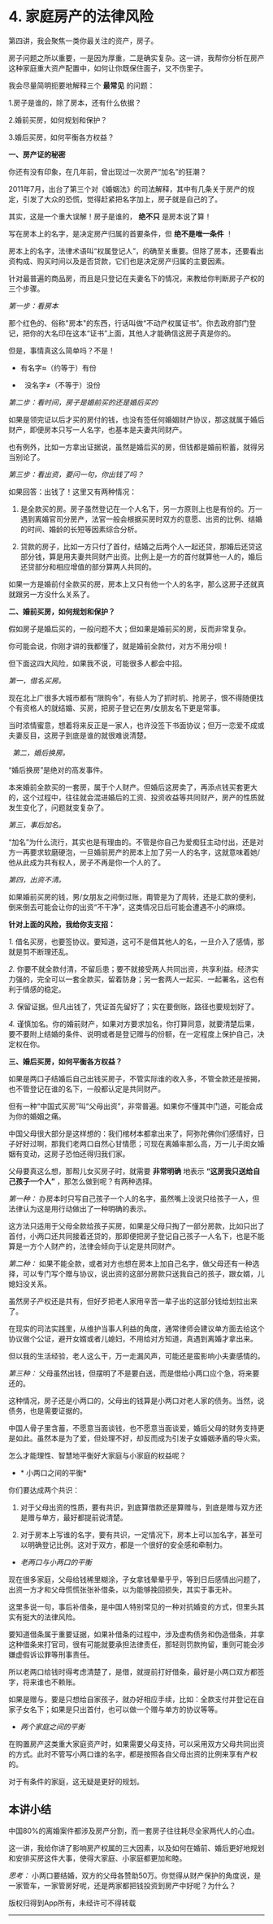 # 4. 家庭房产的法律风险

第四讲，我会聚焦一类你最关注的资产，房子。

房子问题之所以重要，一是因为厚重，二是确实复杂。这一讲，我帮你分析在房产这种家庭重大资产配置中，如何让你既保住面子，又不伤里子。

我会尽量简明扼要地解释三个 **最常见** 的问题：

1.房子是谁的，除了房本，还有什么依据？

2.婚前买房，如何规划和保护？

3.婚后买房，如何平衡各方权益？

 **一、房产证的秘密**

你还有没有印象，在几年前，曾出现过一次房产“加名”的狂潮？

2011年7月，出台了第三个对《婚姻法》的司法解释，其中有几条关于房产的规定，引发了大众的恐慌，觉得赶紧把名字加上，房子就是自己的了。

其实，这是一个重大误解！房子是谁的， **绝不只** 是房本说了算！

写在房本上的名字，是决定房产归属的首要条件，但 **绝不是唯一条件** ！

房本上的名字，法律术语叫“权属登记人”，的确至关重要。但除了房本，还要看出资构成、购买时间以及是否贷款，它们也是决定房产归属的主要因素。

针对最普遍的商品房，而且是只登记在夫妻名下的情况，来教给你判断房子产权的三个步骤。

 *第一步：看房本*

那个红色的、俗称"房本"的东西，行话叫做“不动产权属证书”。你去政府部门登记，把你的大名印在这本“证书”上面，其他人才能确信这房子真是你的。

但是，事情真这么简单吗？不是！

* 有名字≈（约等于）有份

*   没名字≠（不等于）没份

 *第二步：看时间，房子是婚前买的还是婚后买的*

如果是领完证以后才买的房付的钱，也没有签任何婚姻财产协议，那这就属于婚后财产，即便房本只写一人名字，也基本是夫妻共同财产。

也有例外，比如一方拿出证据说，虽然是婚后买的房，但钱都是婚前积蓄，就得另当别论了。

 *第三步：看出资，要问一句，你出钱了吗？*

如果回答：出钱了！这里又有两种情况：

1. 是全款买的房。房子虽然登记在一个人名下，另一方原则上也是有份的。万一遇到离婚官司分房产，法官一般会根据买房时双方的意愿、出资的比例、结婚的时间、婚龄的长短等因素综合分析。

2. 贷款的房子，比如一方只付了首付，结婚之后两个人一起还贷，那婚后还贷这部分钱，算是用夫妻共同财产出资。比例上是一方的首付就算他一人的，婚后还贷部分和相应增值的部分算两人共同的。

如果一方是婚前付全款买的房，房本上又只有他一个人的名字，那么这房子还就真就跟另一方没什么关系了。

 **二、婚前买房，如何规划和保护？**

假如房子是婚后买的，一般问题不大；但如果是婚前买的房，反而非常复杂。

你可能会说，你刚才讲的我都懂了，就是婚前全款付，对方不用分呗！

但下面这四大风险，如果我不说，可能很多人都会中招。

 *第一，借名买房。*

现在北上广很多大城市都有“限购令”，有些人为了抓时机、抢房子，恨不得随便找个有资格人的就结婚、买房，把房子登记在男/女朋友名下更是常事。

当时浓情蜜意，想着将来反正是一家人，也许没签下书面协议；但万一恋爱不成或夫妻反目，这房子到底是谁的就很难说清楚。

  *第二，婚后换房。*

“婚后换房”是绝对的高发事件。

本来婚前全款买的一套房，属于个人财产。但婚后这房卖了，再添点钱买套更大的，这个过程中，往往就会混进婚后的工资、投资收益等共同财产，房产的性质就发生变化了，问题就变复杂了。

 *第三，事后加名。*

“加名”为什么流行，其实也是有理由的。不管是你自己为爱痴狂主动付出，还是对方一再要求软磨硬泡，一旦婚前房产的房本上加了另一人的名字，这就意味着她/他从此成为共有权人，房子不再是你一个人的了。

 *第四，出资不清。*

如果婚前买房的钱，男/女朋友之间倒过账，甭管是为了周转，还是汇款的便利，倒来倒去可能会让你的出资“不干净”，这类情况日后可能会遭遇不小的麻烦。

 **针对上面的风险，我给你支支招：**

 *1.* 借名买房，也要签协议。要知道，这可不是借其他人的名，一旦介入了感情，那就是剪不断理还乱。

 *2.* 你要不就全款付清，不留后患；要不就接受两人共同出资，共享利益。经济实力强的，完全可以一套全款买，留着防身；另一套两人一起买、一起署名，这也有利于情感的稳定。

 *3.* 保留证据。但凡出钱了，凭证首先留好了；实在要倒账，路径也要规划好了。

 *4.* 谨慎加名。你的婚前财产，如果对方要求加名，你打算同意，就要清楚后果，要不要附上结婚的条件、说明或者是登记赠与的份额，在一定程度上保护自己，决定权在你。

 **三、婚后买房，如何平衡各方权益？**

如果是两口子结婚后自己出钱买房子，不管实际谁的收入多，不管全款还是按揭，也不管登记在谁的名下，一般都认定是共同财产。

但有一种“中国式买房”叫“父母出资”，非常普遍。如果你不懂其中门道，可能会成为你的婚姻之痛。

中国父母很大部分是这样想的：我们棺材本都拿出来了，阿弥陀佛你们感情好，日子好好过啊，那我们老两口自然心甘情愿；可现在离婚率那么高，万一儿子闺女婚姻有变动，这房子恐怕还得归我们家。

父母要真这么想，那帮儿女买房子时，就需要 **非常明确** 地表示 **“这房我只送给自己孩子一个人”** ，那怎么做到呢？有两种选择。

 *第一种：* 办房本时只写自己孩子一个人的名字，虽然嘴上没说只给孩子一人，但法律认为这是用行动做出了一种明确的表示。

这方法只适用于父母全款给孩子买房，如果是父母只掏了一部分房款，比如只出了首付，小两口还共同接着还贷的，那即便把房子登记自己孩子一人名下，也是不能算是一方个人财产的，法律会倾向于认定是共同财产。

 *第二种：* 如果不能全款，或者对方也想在房本上加自己名字，做父母还有一种选择，可以专门写个赠与协议，说出资的这部分房款只送我自己的孩子，跟女婿，儿媳妇没关系。

虽然房子产权还是共有，但好歹把老人家用辛苦一辈子出的这部分钱给划拉出来了。

在现实的司法实践里，从维护当事人利益的角度，通常律师会建议单方面去给这个协议做个公证，避开女婿或者儿媳妇，不用给对方知道，真遇到离婚才拿出来。

但以我的生活经验，老人这么干，万一走漏风声，可能还是蛮影响小夫妻感情的。

 *第三种：* 父母虽然出钱，但摆明了不是要白送，而是借给小两口应个急，将来要还的。

这种情况，房子还是小两口的，父母出的钱算是小两口对老人家的债务。当然，说债务，也是需要证据的。

中国人骨子里含蓄，不愿意当面谈钱，也不愿意当面谈爱，婚后父母的财务支持更是如此。虽然本是为了爱，但处理不好，却反而成为引发子女婚姻矛盾的导火索。

怎么才能理性、智慧地平衡好大家庭与小家庭的权益呢？ 

* * 小两口之间的平衡* 

你们要达成两个共识：

1. 对于父母出资的性质，要有共识，到底算借款还是算赠与，到底是赠与双方还是赠与单方，最好都提前说清楚。

2. 对于房本上写谁的名字，要有共识，一定情况下，房本上可以加名字，甚至可以明确登记比例。这对于双方，都是一个很好的安全感和牵制力。

* *老两口与小两口的平衡* 

现在很多家庭，父母给钱稀里糊涂，子女拿钱晕晕乎乎，等到日后感情出问题了，出资一方才和父母慌慌张张补借条，以为能够挽回损失，其实于事无补。

这里多说一句，事后补借条，是中国人特别常见的一种对抗婚变的方式，但里头其实有挺大的法律风险。

要知道借条属于重要证据，如果补借条的过程中，涉及虚构债务和伪造借条，并拿这种借条来打官司，很有可能就要承担法律责任，那轻则罚款拘留，重则可能会涉嫌虚假诉讼罪等刑事责任。

所以老两口给钱时得考虑清楚了，是借，就提前打好借条，最好是小两口双方都签字，将来谁也不赖账。

如果是赠与，要是只想给自家孩子，就办好相应手续，比如：全款支付并登记在自家子女名下；如果是只出首付，也可以做一个赠与单方的协议等等。

* *两个家庭之间的平衡* 

在购置房产这类重大家庭资产时，如果需要父母支持，可以采用双方父母共同出资的方式。此时不管写小两口谁的名字，都是按照各自父母出资的比例来享有产权的。

对于有条件的家庭，这无疑是更好的规划。

## 本讲小结

中国80%的离婚案件都涉及房产分割，而一套房子往往耗尽全家两代人的心血。

这一讲，我给你讲了影响房产权属的三大因素，以及如何在婚前、婚后更好地规划和安排买房这件大事，使得大家庭、小家庭都更加和睦。

 *思考：* 小两口要结婚，双方的父母各赞助50万。你觉得从财产保护的角度说，是一家管车，一家管房好呢，还是两家都把钱投资到房产中好呢？为什么？

版权归得到App所有，未经许可不得转载    

---
